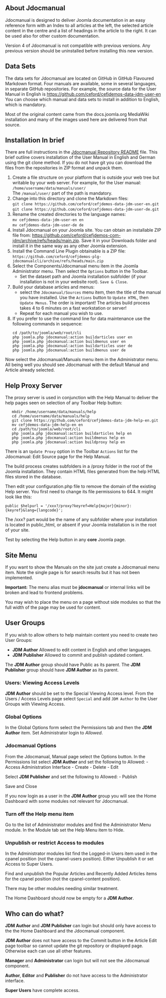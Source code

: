 <!-- Filename: Installation_Notes / Display title: Installation Notes -->

## About Jdocmanual

Jdocmanual is designed to deliver Joomla documentation in an easy
reference form with an Index to all articles at the left, the selected
article content in the centre and a list of headings in the article to
the right. It can be used also for other custom documentation.

Version 4 of Jdocmanual is not compatible with previous versions. Any previous
version should be uninstalled before installing this new version.

## Data Sets

The data sets for Jdocmanual are located on GitHub in GitHub Flavoured
Markdown format. Four manuals are available, some in several languages, in
separate GitHub repositories. For example, the source data for the User
Manual in English is https://github.com/ceford/cefjdemos-data-jdm-user-en
You can choose which manual and data sets to install in addition to English,
which is mandatory.

Most of the original content came from the docs.joomla.org MediaWiki
installation and many of the images used here are delivered from that
source.

## Installation In brief

There are full instructions in the [Jdocmanual Repository README](https://github.com/ceford/cefjdemos-com-jdm) file. This brief outline covers installation of the User
Manual in English and German using the git clone method. If you do not have git
you can download the files from the repositories in ZIP format and unpack them.

1. Create a file structure on your platform that is outside your web tree but
   writable by your web server. For example, for the User manual:<br>
   `/home/username/data/manuals/user/`<br>
   The `/manual/user/` part of the path is mandatory.
2. Change into this directory and clone the Markdown files:<br>
    `git clone https://github.com/ceford/cefjdemos-data-jdm-user-en.git`<br>
    `git clone https://github.com/ceford/cefjdemos-data-jdm-user-de.git`
3.  Rename the created directories to the language names:<br>
    `mv cefjdemos-data-jdm-user-en en`<br>
    `mv cefjdemos-data-jdm-user-de de`
4.  Install Jdocmanual on your Joomla site. You can obtain an installable ZIP
    file from: https://github.com/ceford/cefjdemos-com-jdm/archive/refs/heads/main.zip.
    Save it in your Downloads folder and install it in the same way as any
    other Joomla extension.
5.  Install the Command Line Plugin obtainable is a ZIP file:<br>
    `https://github.com/ceford/cefjdemos-plg-jdocmanualcli/archive/refs/heads/main.zip`
6.  Select the Components/Jdocmanual menu item in the Joomla Administrator menu.
    Then select the `Options` button in the Toolbar.
    - Set the dataset path and Joomla installation subfolder (if your installation
      is not in your website root). `Save & Close`.
7.  Build your database articles and menus:
    - select the `Jdocmanual/Sources` menu item, then the title of the manual
      you have installed. Use the `Actions` button to `Update HTML`, then
      `Update Menus`. The order is important! The articles build process takes
      4 to 6 minutes on a fast workstation or server!
    - Repeat for each manual you wish to use.
8.  If you prefer to use the command line for data maintenance use the
    following commands in sequence:<br>
    ```
    cd /path/to/joomla/web/root/cli
    php joomla.php jdocmanual:action buildarticles user en
    php joomla.php jdocmanual:action buildmenus user en
    php joomla.php jdocmanual:action buildarticles user de
    php joomla.php jdocmanual:action buildmenus user de
    ```
Now select the Jdocmanual/Manuals menu item in the Administrator menu. All
being well you should see Jdocmanual with the default Manual and Article
already selected.

## Help Proxy Server

The proxy server is used in conjunction with the Help Manual to deliver the
help pages seen on selection of any Toolbar Help button:

```
   mkdir /home/username/data/manuals/help
   cd /home/username/data/manuals/help
   git clone https://github.com/ceford/cefjdemos-data-jdm-help-en.git
   mv cefjdemos-data-jdm-help-en en
   cd /path/to/joomla/web/root/cli
   php joomla.php jdocmanual:action buildarticles help en
   php joomla.php jdocmanual:action buildmenus help en
   php joomla.php jdocmanual:action buildproxy help en
```
There is an `Update Proxy` option in the Toolbar `Actions` list for the
Jdocmanual: Edit Source page for the Help Manual.

The build process creates subfolders in a /proxy folder in the root of the
Joomla installation. They contain HTML files generated from the help HTML files
stored in the database.

Then edit your configuration.php file to remove the domain of the
existing Help server. You first need to change its file permissions to 644. It
might look like this:

`public $helpurl = '/xxx?/proxy?keyref=Help{major}{minor}:{keyref}&lang={langcode}'; `

The /xxx? part would be the name of any subfolder where your installation is
located in public_html, or absent if your Joomla installation is in the root of
your site.

Test by selecting the Help button in any **core** Joomla page.

## Site Menu

If you want to show the Manuals on the site just create a Jdocmanual
menu item. Note the single page is for search results but it has not
been implemented.

**Important:** The menu alias must be **jdocmanual** or internal links
will be broken and lead to frontend problems.

You may wish to place the menu on a page without side modules so that
the full width of the page may be used for content.

## User Groups

If you wish to allow others to help maintain content you need to create
two User Groups:

- **JDM Author** Allowed to edit content in English and other languages.
- **JDM Publisher** Allowed to commit and publish updated content.

The **JDM Author** group should have Public as its parent. The
**JDM Publisher** group should have **JDM Author** as its
parent.

### Users: Viewing Access Levels

**JDM Author** should be set to the Special Viewing Access level.
From the Users / Access Levels page select `Special` and add `JDM
Author` to the User Groups with Viewing Access.

### Global Options

In the Global Options form select the Permissions tab and then the
**JDM Author** item. Set Administrator login to *Allowed*.

### Jdocmanual Options

From the Jdocmanual, Manual page select the Options button. In the
Permissions list select **JDM Author** and set the following to
Allowed: - Access Administration Interface - Create - Delete - Edit

Select **JDM Publisher** and set the following to Allowed: - Publish

Save and Close

If you now login as a user in the **JDM Author** group you will see
the Home Dashboard with some modules not relevant for Jdocmanual.

### Turn off the Help menu item

Go to the list of Administrator modules and find the Administrator Menu
module. In the Module tab set the Help Menu item to Hide.

### Unpublish or restrict Access to modules

In the Administrator modules list find the Logged-in Users item used in
the cpanel position (not the cpanel-users position). Either Unpublish it
or set Access to Super Users.

Find and unpublish the Popular Articles and Recently Added Articles
items for the cpanel position (not the cpanel-content position).

There may be other modules needing similar treatment.

The Home Dashboard should now be empty for a **JDM Author**.

## Who can do what?

**JDM Author** and **JDM Publisher** can login but should only
have access to the the Home Dashboard and the Jdocmanual component.

**JDM Author** does not have access to the Commit button in the
Article Edit page toolbar so cannot update the git repository or
displayed page. Otherwise each can use all other features.

**Manager** and **Administrator** can login but will not see the
Jdocmanual component.

**Author**, **Editor** and **Publisher** do not have access
to the Administrator interface.

**Super Users** have complete access.
